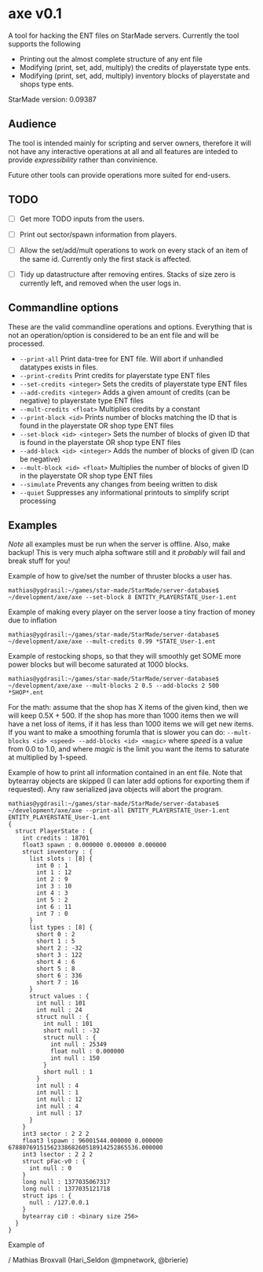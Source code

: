 axe v0.1
========

A tool for hacking the ENT files on StarMade servers. Currently the tool supports the following 

   * Printing out the almost complete structure of any ent file
   * Modifying (print, set, add, multiply) the credits of playerstate type ents. 
   * Modifying (print, set, add, multiply) inventory blocks of playerstate and shops type ents. 

StarMade version: 0.09387

Audience
--------

The tool is intended mainly for scripting and server owners, therefore it will not have any interactive operations at all and all features are inteded to provide _expressibility_ rather than convinience. 

Future other tools can provide operations more suited for end-users.

TODO
----
 * [ ] Get more TODO inputs from the users.
 * [ ] Print out sector/spawn information from players.
 * [ ] Allow the set/add/mult operations to work on every stack of an item of the same id. Currently only the first stack is affected.
 * [ ] Tidy up datastructure after removing entires. Stacks of size zero is currently left, and removed when the user logs in. 


Commandline options
-------------------

These are the valid commandline operations and options. Everything that is not an operation/option is considered to be an ent file and will be processed. 

 * `--print-all` Print data-tree for ENT file. Will abort if unhandled datatypes exists in files.
 * `--print-credits` Print credits for playerstate type ENT files
 * `--set-credits <integer>` Sets the credits of playerstate type ENT files
 * `--add-credits <integer>` Adds a given amount of credits (can be negative) to playerstate type ENT files
 * `--mult-credits <float>` Multiplies credits by a constant
 * `--print-block <id>` Prints number of blocks matching the ID that is found in the playerstate OR shop type ENT files
 * `--set-block <id> <integer>` Sets the number of blocks of given ID that is found in the playerstate OR shop type ENT files
 * `--add-block <id> <integer>` Adds the number of blocks of given ID (can be negative)
 * `--mult-block <id> <float>` Multiplies the number of blocks of given ID in the playerstate OR shop type ENT files
 * `--simulate` Prevents any changes from beeing written to disk
 * `--quiet` Suppresses any informational printouts to simplify script processing

Examples
--------

*Note* all examples must be run when the server is offline. Also, make backup! This is very much alpha software still and it *probably* will fail and break stuff for you!

Example of how to give/set the number of thruster blocks a user has.
    
    mathias@ygdrasil:~/games/star-made/StarMade/server-database$ ~/development/axe/axe --set-block 8 ENTITY_PLAYERSTATE_User-1.ent
    

Example of making every player on the server loose a tiny fraction of money due to inflation
    
    mathias@ygdrasil:~/games/star-made/StarMade/server-database$ ~/development/axe/axe --mult-credits 0.99 *STATE_User-1.ent
    

Example of restocking shops, so that they will smoothly get SOME more power blocks but will become saturated at 1000 blocks. 
    
    mathias@ygdrasil:~/games/star-made/StarMade/server-database$ ~/development/axe/axe --mult-blocks 2 0.5 --add-blocks 2 500 *SHOP*.ent
    
For the math: assume that the shop has X items of the given kind, then we will keep 0.5X + 500. If the shop has more than 1000 items then we will have a net loss of items, if it has less than 1000 items we will get new items.
If you want to make a smoothing forumla that is slower you can do: `--mult-blocks <id> <speed> --add-blocks <id> <magic>` where _speed_ is a value from 0.0 to 1.0, and where _magic_ is the limit you want the items to saturate at multiplied by 1-speed. 

Example of how to print all information contained in an ent file. Note that bytearray objects are skipped (I can later add options for exporting them if requested). Any raw serialized java objects will abort the program. 

    mathias@ygdrasil:~/games/star-made/StarMade/server-database$ ~/development/axe/axe --print-all ENTITY_PLAYERSTATE_User-1.ent
    ENTITY_PLAYERSTATE_User-1.ent
    {
      struct PlayerState : {
        int credits : 18701
        float3 spawn : 0.000000 0.000000 0.000000
        struct inventory : {
          list slots : [8] { 
            int 0 : 1
            int 1 : 12
            int 2 : 9
            int 3 : 10
            int 4 : 3
            int 5 : 2
            int 6 : 11
            int 7 : 0
          }
          list types : [8] { 
            short 0 : 2
            short 1 : 5
            short 2 : -32
            short 3 : 122
            short 4 : 6
            short 5 : 8
            short 6 : 336
            short 7 : 16
          }
          struct values : {
            int null : 101
            int null : 24
            struct null : {
              int null : 101
              short null : -32
              struct null : {
                int null : 25349
                float null : 0.000000
                int null : 150
              }
              short null : 1
            }
            int null : 4
            int null : 1
            int null : 12
            int null : 4
            int null : 17
          }
        }
        int3 sector : 2 2 2
        float3 lspawn : 96001544.000000 0.000000 6788076915156233868260518914252865536.000000
        int3 lsector : 2 2 2
        struct pFac-v0 : {
          int null : 0
        }
        long null : 1377035067317
        long null : 1377035121718
        struct ips : {
          null : /127.0.0.1
        }
        bytearray ci0 : <binary size 256>
      }
    }

Example of 
    
/ Mathias Broxvall (Hari_Seldon @mpnetwork, @brierie)


